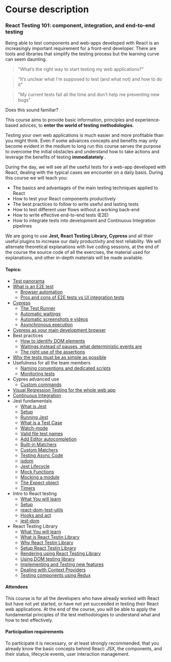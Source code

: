 # Course description

### React Testing 101: component, integration, and end-to-end testing

Being able to test components and web-apps developed with React is an increasingly important requirement for a front-end developer. There are tools and libraries that simplify the testing process but the learning curve can seem daunting.

> "What’s the right way to start testing my web applications?"

> "It’s unclear what I'm supposed to test (and what not) and how to do it"

> "My current tests fail all the time and don't help me preventing new bugs"

Does this sound familiar?

This course aims to provide basic information, principles and experience-based advices, to **enter the world of testing methodologies**.

Testing your own web applications is much easier and more profitable than you might think. Even if some advances concepts and benefits may only become evident in the medium to long run this course serves the purpose to overcome the initial obstacles and understand how to take actions and leverage the benefits of testing **immediatetely** .

During the day, we will see all the useful tests for a web-app developed with React, dealing with the typical cases we encounter on a daily basis. During this course we will teach you:

- The basics and advantages of the main testing techniques applied to React
- How to test your React components productively
- The best practices to follow to write useful and lasting tests
- How to test different user flows without a working back-end
- How to write effective end-to-end tests (E2E)
- How to integrate tests into development and Continuous Integration pipelines

We are going to use **Jest, React Testing Library, Cypress** and all their useful plugins to increase our daily productivity and test reliability.
We will alternate theoretical explanations with live coding sessions, at the end of the course the source code of all the exercises, the material used for explanations, and other in-depth materials will be made available.

#### Topics:

- [Test panorama](types-of-test.md)
- [What is an E2E test](what-is-an-e2e-test.md)
  - [Browser automation](headless-browser.md)
  - [Pros and cons of E2E tests vs UI integration tests](stubbing-the-backend.md)
- [Cypress](cypress-vs-other-tools.md)
  - [The Test Runner](opening-cypress.md#the-test-runner)
  - [Automatic waitings](cypress-waitings-and-execution-order.md#automatic-waiting)
  - [Automatic screenshots e videos](https://docs.cypress.io/guides/guides/screenshots-and-videos.html#Screenshots)
  - [Asynchronous execution](cypress-waitings-and-execution-order.md#test-code-execution-order)
- [Cypress as your main development browser](cypress-as-a-development-tool.md)
- Best practices
  - [How to identify DOM elements](cypress-testing-library.md)
  - [Waitings instead of pauses, what deterministic events are](waiting-for-ajax-request.md#ajax-request-waiting)
  - [The right use of the assertions](payload-assertions.md)
- [Why the tests must be as simple as possible](testing-rules.md#simple)
- Usefulness for all the team members
  - [Naming conventions and dedicated scripts](dedicated-scripts.md)
  - [Monitoring tests](monitoring-tests.md)
- Cypres advanced use
  - [Custom commands](signup-custom-command.md)
- [Visual Regression Testing for the whole web app](visual-regression-testing.md)
- [Continuous Integration](continuous-integration.md)
- Jest fundamentals
  - [What is Jest](book/jest-101/what-is-jest.md)
  - [Setup](book/jest-101/setup.md)
  - [Running Jest](book/jest-101/running-jest.md)
  - [What is a Test Case](book/jest-101/test-case.md)
  - [Watch-mode](book/jest-101/watch-mode.md)
  - [Valid file test names](book/jest-101/test-filenames.md)
  - [Add Editor autocompletion](book/jest-101/editor-autocompletion.md)
  - [Built-in Matchers](book/jest-101/built-in-matchers.md)
  - [Custom Matchers](book/jest-101/custom-matchers.md)
  - [Testing Async Code](book/jest-101/testing-async-code.md)
  - [jsdom](book/jest-101/jsdom.md)
  - [Jest Lifecycle](book/jest-101/jest-lifecycle.md)
  - [Mock Functions](book/jest-101/mock-function.md)
  - [Mocking a module](book/jest-101/mock-modules.md)
  - [The Expect object](book/jest-101/expect-object.md)
  - [Timers](book/jest-101/timers.md)
- Intro to React testing
  - [What You will learn](book/intro-to-react-testing/index.md)
  - [Setup](book/intro-to-react-testing/setup.md)
  - [react-dom-test-utils](book/intro-to-react-testing/react-dom-test-utils.md)
  - [Hooks and act](book/intro-to-react-testing/hooks-and-act.md)
  - [jest-dom](book/intro-to-react-testing/jest-dom.md)
- React Testing Library
  - [What You will learn](book/react-testing-library/index.md)
  - [What is React Testin Library](book/react-testing-library/what.md)
  - [Why React Testin Library](book/react-testing-library/why-react-testing-library.md)
  - [Setup React Testin Library](book/react-testing-library/setup.md)
  - [Rendering using React Testing Library](book/react-testing-library/rendering.md)
  - [Using DOM testing library](book/react-testing-library/dom-testing-library.md)
  - [Implementing and Testing new features](book/react-testing-library/custom-input.md)
  - [Dealing with Context Providers](book/react-testing-library/context.md)
  - [Testing components using Redux](book/react-testing-library/redux.md)

#### Attendees

This course is for all the developers who have already worked with React but have not yet started, or have not yet succeeded in testing their React web applications. At the end of the course, you will be able to apply the fundamental principles of the test methodologies to understand what and how to test effectively.

#### Participation requirements

To participate it is necessary, or at least strongly recommended, that you already know the basic concepts behind React: JSX, the components, and their status, lifecycle events, user interaction management.
